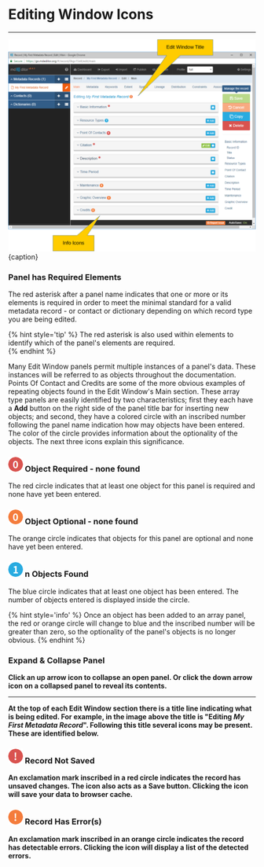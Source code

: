 # Editing Window Icons
---

![Edit Window Icons](/assets/get-started/edit-window-icons.png){caption}

### <i class="fa fa-asterisk required"> </i> Panel has Required Elements

The red asterisk after a panel name indicates that one or more or its elements is required in order to meet the minimal standard for a valid metadata record - or contact or dictionary depending on which record type you are being edited.  

{% hint style='tip' %}
  The red asterisk is also used within elements to identify which of the panel's elements are required.  
{% endhint %}

Many <span class="md-window">Edit Window</span> panels permit multiple instances of a panel's data.  These instances will be referred to as objects throughout the documentation.  <span class="md-panel">Points Of Contact</span> and <span class="md-panel">Credits</span> are some of the more obvious examples of repeating objects found in the <span class="md-window">Edit Window's</span> <span class="md-section">Main</span> section.  These array type panels are easily identified by two characteristics; first they each have a <strong class="btn btn-info btn-xs"> <i class="fa fa-plus"> </i> Add</strong> button on the right side of the panel title bar for inserting new objects; and second, they have a colored circle with an inscribed number following the panel name indication how may objects have been entered. The color of the circle provides information about the optionality of the objects.  The next three icons explain this significance.

### ![](/assets/bullets/count-red.png) Object Required - none found 

The red circle indicates that at least one object for this panel is required and none have yet been entered.  

### ![](/assets/bullets/count-orange.png) Object Optional - none found 

The orange circle indicates that objects for this panel are optional and none have yet been entered.

### ![](/assets/bullets/count-blue.png) n Objects Found

The blue circle indicates that at least one object has been entered.  The number of objects entered is displayed inside the circle.  

{% hint style='info' %}
  Once an object has been added to an array panel, the red or orange circle will change to blue and the inscribed number will be greater than zero, so the optionality of the panel's objects is no longer obvious. 
{% endhint %}

### <span><strong class="fa fa-angle-down"> <strong class="fa fa-angle-up"> </span> Expand & Collapse Panel

Click an up arrow icon <strong class="fa fa-angle-up"> </strong> to collapse an open panel.  Or click the down arrow icon <i class="fa fa-angle-down"> </i> on a collapsed panel to reveal its contents. 

---

At the top of each <span class="md-window">Edit Window</span> section there is a title line indicating what is being edited.  For example, in the image above the title is "Editing *My First Metadata Record*".  Following this title several icons may be present.  These are identified below.

### ![](/assets/bullets/bang-red.png) Record Not Saved

An exclamation mark inscribed in a red circle indicates the record has unsaved changes.  The icon also acts as a <strong class="btn btn-success btn-xs"> <i class="fa fa-floppy-o"> </i> Save</strong> button.  Clicking the icon will save your data to browser cache.

### ![](/assets/bullets/bang-orange.png) Record Has Error(s)

An exclamation mark inscribed in an orange circle indicates the record has detectable errors.  Clicking the icon will display a list of the detected errors. 
